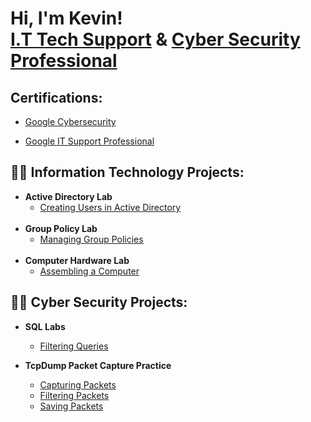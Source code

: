 <h1>Hi, I'm Kevin! <br/> <a href="https://github.com/kevinstewart1/Google-IT-Support-Professional">I.T Tech Support</a> & <a href="https://www.linkedin.com/in/kevinstewartit">Cyber Security Professional</a></h1>

<h2> Certifications:</h2> 

  - [Google Cybersecurity](https://github.com/kevinstewart1/Google-Cybersecurity-Cert)

  - [Google IT Support Professional](https://github.com/kevinstewart1/ProfessionalCerts)

<h2>👨‍💻 Information Technology Projects:</h2>

- <b> Active Directory Lab</b>
  - [Creating Users in Active Directory](https://github.com/kevinstewart1/new_user_ad#readme) <b><i></b></i>
  <br/>
- <b> Group Policy Lab</b>
  - [Managing Group Policies](https://github.com/kevinstewart1/group-policy)
  <br/>
- <b> Computer Hardware Lab</b>
  - [Assembling a Computer](https://github.com/kevinstewart1/Computer-assembly)
  
 <h2>👨‍💻 Cyber Security Projects:</h2>
 
 - <b>SQL Labs</b>
   - [Filtering Queries](https://github.com/kevinstewart1/mysql)
  
- <b>TcpDump Packet Capture Practice</b>
  - [Capturing Packets](https://github.com/kevinstewart1/tcpdump)
  - [Filtering Packets](https://github.com/kevinstewart1/tcpdump-filter)
  - [Saving Packets](https://github.com/kevinstewart1/tcpdump-savingpackets)
    <!--
**kevinstewart1/kevinstewart1** is a ✨ _special_ ✨ repository because its `README.md` (this file) appears on your GitHub profile.

Here are some ideas to get you started:

- 🔭 I’m currently working on ...
- 🌱 I’m currently learning ...
- 👯 I’m looking to collaborate on ...
- 🤔 I’m looking for help with ...
- 💬 Ask me about ...
- 📫 How to reach me: ...
- 😄 Pronouns: ...
- ⚡ Fun fact: ...
-->
